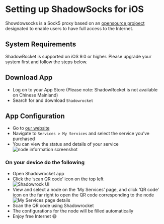 
<h1 id="setting-up-shadowsocks-for-ios"><strong>Setting up ShadowSocks for iOS</strong></h1>
<p>Showdowsocks is a Sock5 proxy based on an <a href="https://github.com/shadowsocks">opensource projoect</a> designated to enable users to have full access to the Internet.</p>
<h2 id="system-requirements">System Requirements</h2>
<p>ShadowRocket is supported on iOS 9.0 or higher. Please upgrade your system first and follow the steps below.</p>
<h2 id="download-app">Download App</h2>
<ul>
<li>Log on to your App Store (Please note: ShadowRocket is not available on Chinese Mainland)</li>
<li>Search for and download <code>Shadowrocket</code></li>
</ul>
<h2 id="app-configuration">App Configuration</h2>
<ul>
<li>Go to <a href="https://portal.shadowsocks.nl">our website</a></li>
<li>Navigate to <code>Services &gt; My Services</code> and select the service you’ve purchased</li>
<li>You can view the status and details of your service<br>
<img src="https://portal.shadowsocks.nl/files/images-en/portal.png" alt="node information screenshot"></li>
</ul>
<h3 id="on-your-device-do-the-following">On your device do the following</h3>
<ul>
<li>Open Shadowrocket app</li>
<li>Click the ‘scan QR code’ icon on the top left<br>
<img src="https://undercurrentss.com/wp-content/uploads/2019/08/shadowrocket-tutorial2-1.png" alt="Shadowrock UI"></li>
<li>View and select a node on the ‘My Services’ page, and click ‘QR code’ icon on the far right to open the QR code corresponding to the node<br>
<img src="https://lh3.googleusercontent.com/lSvZ92fP-Lr_7JbaMmlBhXjOhVbFuFgmhWshrL97l6A-vdOdpSA4pqbbtCBaSQjQwT6F-4wcpK-c96026DWy6XVUlPIb8zUVYlTemHnXQ3rQmKOl84Gdsxv9cEJC30Ka337sXspwxBcuu7H6otmPQuofWhLMNXAQSp-n0J-80n6-62FAbjpj9Vil5D0fLf3BaPlg3g92Z8UnScDOLug2TDuI5DFhMd79f45jgRMj55hTgdym6hDeK5wAbI3AcHDLon5N7EMv7zlkxBzskwJtD4PC7T89VzWIpdOxcA_TEVDTNCIOBolGqvXCIzX952jUNV5U7UUdTmLdjqP_vASPt1_CggAz9u3niP3qM4pT9jgS0ppzss7gHySw7fd701_X2ne7wOE33DxSf-fM1dlEh-JhyFpOQErxAOhkxFKAbVYo7NHyH1Dbkdwx51ydet-VTOKmGTV8rLrRB1j65NlYOSXqKioJSPufJRbJfjQE7pJMeoEYk929_5xUckbuccM1-oHdM1OnQYAKxxS0jeCoH-N3stuTmMhNSHSyrI0UOXz-N9Lh3RFZZHSLN0tqA3WUaqmoLmRUBZ1YYx29oD1uvnfEd-aO6ZP2uMdlU6AhhG8AdhnRkUpdgMBiWai0stBw19mjXqg-4zNrLrIWTTIdpdrDGcycTjW3BaojxrO2qG61xH6i7FhI8W2BDDFT=w1182-h612-no" alt="My Services page details"></li>
<li>Scan the QR code using Shadowrocket</li>
<li>The configurations for the node will be filled automatically</li>
<li>Enjoy free Internet 😄</li>
</ul>

